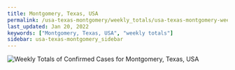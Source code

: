 ```yaml
---
title: Montgomery, Texas, USA
permalink: /usa-texas-montgomery/weekly_totals/usa-texas-montgomery-weekly_totals.html
last_updated: Jan 20, 2022
keywords: ["Montgomery, Texas, USA", "weekly totals"]
sidebar: usa-texas-montgomery_sidebar
---
```


![Weekly Totals of Confirmed Cases for Montgomery, Texas, USA](/covid_tracker/images/graphs/usa-texas-montgomery-weekly_totals_graph.png)
